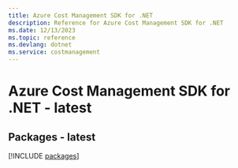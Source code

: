 ```yaml
---
title: Azure Cost Management SDK for .NET
description: Reference for Azure Cost Management SDK for .NET
ms.date: 12/13/2023
ms.topic: reference
ms.devlang: dotnet
ms.service: costmanagement
---
```

# Azure Cost Management SDK for .NET - latest
## Packages - latest
[!INCLUDE [packages](cost-management-index.md)]